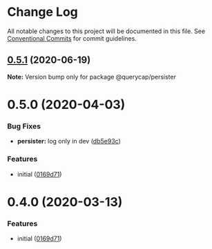 # Change Log

All notable changes to this project will be documented in this file.
See [Conventional Commits](https://conventionalcommits.org) for commit guidelines.

## [0.5.1](https://github.com/querycap/webappkit/compare/@querycap/persister@0.5.0...@querycap/persister@0.5.1) (2020-06-19)

**Note:** Version bump only for package @querycap/persister





# 0.5.0 (2020-04-03)


### Bug Fixes

* **persister:** log only in dev ([db5e93c](https://github.com/querycap/webappkit/commit/db5e93c8f26a383f376e2f17aeac4fa0c6327d6c))


### Features

* initial ([0169d71](https://github.com/querycap/webappkit/commit/0169d7105336e71af8f7b32544ae49e29706b189))





# 0.4.0 (2020-03-13)


### Features

* initial ([0169d71](https://github.com/querycap/webappkit/commit/0169d7105336e71af8f7b32544ae49e29706b189))
